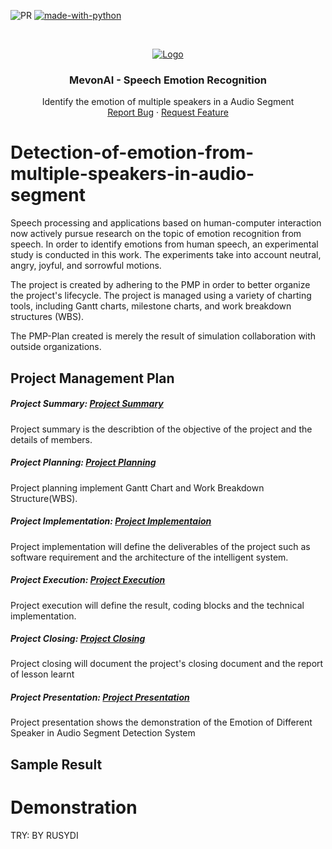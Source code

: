 ![PR](https://camo.githubusercontent.com/f96261621753dacf526590825b84f87ccb1db0e6/68747470733a2f2f696d672e736869656c64732e696f2f62616467652f5052732d77656c636f6d652d627269676874677265656e2e7376673f7374796c653d666c6174)
[![made-with-python](https://img.shields.io/badge/Made%20with-Python-1f425f.svg)](https://www.python.org/)

<!-- PROJECT LOGO -->
<br />
<p align="center">
  <a href="#">
    <img src="https://i.imgur.com/f1TqviT.jpeg" alt="Logo">
  </a>

  <h3 align="center">MevonAI - Speech Emotion Recognition</h3>

  <p align="center">
    Identify the emotion of multiple speakers in a Audio Segment 
    <br />
    <a href="https://github.com/SuyashMore/MevonAI-Speech-Emotion-Recognition/issues">Report Bug</a>
    ·
    <a href="https://github.com/SuyashMore/MevonAI-Speech-Emotion-Recognition/issues">Request Feature</a>
  </p>
</p>

# Detection-of-emotion-from-multiple-speakers-in-audio-segment

Speech processing and applications based on human-computer interaction now actively pursue research on the topic of emotion recognition from speech. In order to identify emotions from human speech, an experimental study is conducted in this work. The experiments take into account neutral, angry, joyful, and sorrowful motions.

The project is created by adhering to the PMP in order to better organize the project's lifecycle. The project is managed using a variety of charting tools, including Gantt charts, milestone charts, and work breakdown structures (WBS).

The PMP-Plan created is merely the result of simulation collaboration with outside organizations.

 ## Project Management Plan
 ##### Project Summary: [Project Summary](PMP-PLAN/A-PROJECT_SUMMARY.md)
 Project summary is the describtion of the objective of the project and the details of members.  
   
 ##### Project Planning: [Project Planning](PMP-PLAN/B-PROJECT_PLANNING.md)
 Project planning implement Gantt Chart and Work Breakdown Structure(WBS).  
   
 ##### Project Implementation: [Project Implementaion](PMP-PLAN/C-PROJECT_IMPLEMENTATION.md)       
 Project implementation will define the deliverables of the project such as software requirement and the architecture of the intelligent system.  
     
 ##### Project Execution: [Project Execution](PMP-PLAN/D-PROJECT_EXECUTION.md)  
 Project execution will define the result, coding blocks and the technical implementation.  
       
 ##### Project Closing: [Project Closing](PMP-PLAN/E-PROJECT_CLOSING.md)  
 Project closing will document the project's closing document and the report of lesson learnt  
         
 ##### Project Presentation: [Project Presentation](PMP-PLAN/F-PROJECT_PRESENTATION.md)  
 Project presentation shows the demonstration of the Emotion of Different Speaker in Audio Segment Detection System  
 
 ## Sample Result


 # Demonstration
     
 TRY: BY RUSYDI
 

